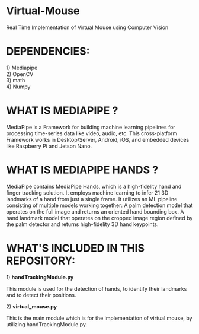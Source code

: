 # Virtual-Mouse
Real Time Implementation of Virtual Mouse using Computer Vision

<h1>DEPENDENCIES:</h1>
1) Mediapipe <br>
2) OpenCV <br>
3) math <br>
4) Numpy <br>

<h1>WHAT IS MEDIAPIPE ?</h1>
<p>MediaPipe is a Framework for building machine learning pipelines for processing time-series data like video, audio, etc. This cross-platform Framework works in Desktop/Server, Android, iOS, and embedded devices like Raspberry Pi and Jetson Nano. </p>

<h1>WHAT IS MEDIAPIPE HANDS ?</h1>
<p>MediaPipe contains MediaPipe Hands, which is a high-fidelity hand and finger tracking solution. It employs machine learning to infer 21 3D landmarks of a hand from just a single frame. It utilizes an ML pipeline consisting of multiple models working together: A palm detection model that operates on the full image and returns an oriented hand bounding box. A hand landmark model that operates on the cropped image region defined by the palm detector and returns high-fidelity 3D hand keypoints. </p>

<h1>WHAT'S INCLUDED IN THIS REPOSITORY:</h1>
1) <b>handTrackingModule.py</b> <p>This module is used for the detection of hands, to identify their landmarks and to detect their positions.</p>
2) <b>virtual_mouse.py</b> <p> This is the main module which is for the implementation of virtual mouse, by utilizing handTrackingModule.py.</p>

